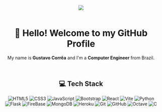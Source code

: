<div align="center">
  <img src="https://media1.tenor.com/m/CFyGnTjUqw4AAAAd/dinosaur.gif" />
</div>

<!-- <div align="center">
  <img src="https://i.gifer.com/fz6c.gif" />
</div> -->

<br/>

<h1 align="center">👋 Hello! Welcome to my GitHub Profile</h1>
<p align="center">My name is <b>Gustavo Corrêa</b> and I'm a <b>Computer Engineer</b> from Brazil.</p>

<br/>

<h2 align="center">💻 Tech Stack</h2>
<p align="center">
  <img src="https://img.shields.io/badge/html5-%23E34F26.svg?style=for-the-badge&logo=html5&logoColor=E34F26&color=323330" alt="HTML5" />
  <img src="https://img.shields.io/badge/css3-%231572B6.svg?style=for-the-badge&logo=css3&logoColor=1572B6&color=323330" alt="CSS3" />
  <img src="https://img.shields.io/badge/javascript-%23323330.svg?style=for-the-badge&logo=javascript&logoColor=23F7DF1E&color=323330" alt="JavaScript" />
  <img src="https://img.shields.io/badge/bootstrap-%238511FA.svg?style=for-the-badge&logo=bootstrap&logoColor=8511FA&color=323330" alt="Bootstrap" />
  <img src="https://img.shields.io/badge/react-%2320232a.svg?style=for-the-badge&logo=react&logoColor=2361DAFB&color=323330" alt="React" />
  <img src="https://img.shields.io/badge/vite-%23646CFF.svg?style=for-the-badge&logo=vite&logoColor=646CFF&color=323330" alt="Vite" />
  <img src="https://img.shields.io/badge/python-3670A0?style=for-the-badge&logo=python&logoColor=FFDD54&color=323330" alt="Python" />
  <img src="https://img.shields.io/badge/flask-%23000.svg?style=for-the-badge&logo=flask&logoColor=FFFFFF&color=323330" alt="Flask" />
  <img src="https://img.shields.io/badge/firebase-a08021?style=for-the-badge&logo=firebase&logoColor=FFCD34&color=323330" alt="FireBase" />
  <img src="https://img.shields.io/badge/MongoDB-%234ea94b.svg?style=for-the-badge&logo=mongodb&logoColor=4EA94B&color=323330" alt="MongoDB" />
  <img src="https://img.shields.io/badge/heroku-%23430098.svg?style=for-the-badge&logo=heroku&logoColor=430098&color=323330" alt="Heroku" />
  <img src="https://img.shields.io/badge/git-%23F05033.svg?style=for-the-badge&logo=git&logoColor=F05033&color=323330" alt="Git" />
  <img src="https://img.shields.io/badge/github-%23121011.svg?style=for-the-badge&logo=github&logoColor=121011&color=323330" alt="GitHub" />
  <img src="https://img.shields.io/badge/OCTAVE-darkblue?style=for-the-badge&logo=octave&logoColor=fcd683&color=323330" alt="Octave" />
  <img src="https://img.shields.io/badge/c-%2300599C.svg?style=for-the-badge&logo=c&logoColor=00599C&color=323330" alt="C" />
</p>
